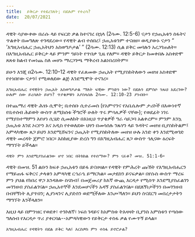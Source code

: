```yaml
---
title:  ይቅርታ የተደረገለት; በደሉም የተረሳ?
date:  20/07/2021
---
```


ዳዊት ሳያውቀው በራሱ ላይ የፍርድ ቃል ከተናገረ በኋላ (2ሳሙ. 12:5-6) ናታን የኃጢአቱን ስፋትና ጥልቀት በመግለጽ ተገዳደረው። የዳዊት ልብ ተሰበረ፤ ኃጢአቱንም ተናዘዘ። ወዲያውኑ ናታን “ ‘እግዚአብሔር ኃጢአትህን አስወግዶታል’ ” (2ሳሙ. 12:13) ሲል ይቅር መባሉን አረጋገጠለት። በእግዚአብሔር ይቅርታ ላይ ምንም ዓይነት የጥበቃ ጊዜ የለም። ዳዊት ይቅርታ ከመቀበሉ አስቀድሞ ጸጸቱ ከልብ የመነጨ ስለ መሆኑ ማረጋገጫ ማቅረብ አልነበረበትም።

ይሁን እንጂ በ2ሳሙ. 12:10–12 ዳዊት የፈጸመው ኃጢአት የሚያስከትለውን መዘዝ አስቀድሞ የተነበየው ናታን፤ የሚወለደው ልጅ እንደሚሞት ተናገረ።

`እግዚአብሔር የዳዊትን ኃጢአት አስወግዶታል ማለት ፍቺው ምንድን ነው? በደሉን ደምስሶ ንጹህ አደረገው? ሁሉም ሰው ይረሳለት ይሆን? ጥያቄዎቹን እያሰላሰሉ 2ሳሙ. 12:10-23 ያንብቡ።`

በተጨማሪ ዳዊት ሕፃኑ ሲሞት; ቤተሰቡ ሲተራመስ (የአምኖንና የአቤሴሎም ታሪኮች በእውነተኛ የቤተሰብ ሕይወት ውስጥ ለሚከሰቱ ችግሮች ሁለት ጥሩ ምሳሌዎች ናቸው); የወደፊት ነገሩ የማያስተማምን እየሆነ ሲሄድ ሲመለከት በእነዚህ ጥያቄዎች ግራ ሳይጋባ አልቀረም። ምንም እንኳ ኃጢአቱ እንደ ኦርዮን እና አዲስ የተወለደው ህፃን በመሳሰሉ ንጹሃን ላይ ጉዳትና መዘዝ ቢያስከትልም፤ አምላካዊው ጸጋ ይህን እንደሚሸፍንና ኃጢአት የሚያስከትለው መዘዝ ሁሉ አንድ ቀን እንደሚወገድ ዳዊት መረዳት ጀምሮ ነበር። እስከዚያው ድረስ ግን በእግዚአብሔር ጸጋ ውስጥ ኅሊናው ዕረፍት ማግኘት ይችላል።

`ዳዊት ምን እንደሚያስፈልገው ሆኖ ነበር በትክክል የተሰማው? ምን ናፈቀ? መዝ. 51:1-6።`

ዳዊት በመዝ. 51 ልቡን ከፍቶ ኃጢአቱን በይፋ ይናዘዛል። የዳዊት የምሕረት ጩኸት የእግዚአብሔርን የማይጠፋ ፍቅርና ታላቁን አምላካዊ ርኅራኄ ይማርካል። መታደስን ይናፍቃል። በየሱስ ውስጥ ማረፍ ምን ያህል የከበረ ዋጋ እንዳለው ስናስብ፤ በመጀመሪያ ከእኛ ውጪ እርዳታ የሚሰጥ እንደሚያስፈልገን መገንዘብ ያስፈልገናል። ኃጢአተኞች እንደመሆናችን አዳኝ ያስፈልገናል። በደለኝነታችንን በመገንዘብ በብቸኝነት ሊያጥበን; ሊያነጻንና ሊያድሰን ወደሚችለው እንጮኻለን። ይህን ስናደርግ መበረታታትን ማግኘት እንችላለን።

እዚህ ላይ በምንዝር የወደቀ፣ ተንኮለኛ፣ ነፍሰ ገዳይና ከአምስቱ ትእዛዛት ቢያንስ አምስቱን የጣሰው ግለሰብ የእርዳታ ጥሪ ያቀርባል--አምላካዊውን የይቅርታ ተስፋ ቃል የሙጥኝ ይላል።

`እግዚአብሔር የዳዊትን በደል ይቅር ካለ፤ እርስዎስ ምን ተስፋ ይኖሮታል?`